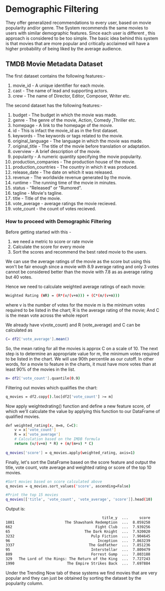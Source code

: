 # Demographic Filtering

They offer generalized recommendations to every user, based on movie popularity and/or genre. The System recommends the same movies 
to users with similar demographic features. Since each user is different , this approach is considered to be too simple. The basic 
idea behind this system is that movies that are more popular and critically acclaimed will have a higher probability of being liked 
by the average audience.

## TMDB Movie Metadata Dataset

The first dataset contains the following features:-

1. movie_id - A unique identifier for each movie.
2. cast - The name of lead and supporting actors.
3. crew - The name of Director, Editor, Composer, Writer etc.

The second dataset has the following features:-

1. budget - The budget in which the movie was made.
2. genre - The genre of the movie, Action, Comedy ,Thriller etc.
3. homepage - A link to the homepage of the movie.
4. id - This is infact the movie_id as in the first dataset.
5. keywords - The keywords or tags related to the movie.
6. original_language - The language in which the movie was made.
7. original_title - The title of the movie before translation or adaptation.
8. overview - A brief description of the movie.
9. popularity - A numeric quantity specifying the movie popularity.
10. production_companies - The production house of the movie.
11. production_countries - The country in which it was produced.
12. release_date - The date on which it was released.
13. revenue - The worldwide revenue generated by the movie.
14. runtime - The running time of the movie in minutes.
15. status - "Released" or "Rumored".
16. tagline - Movie's tagline.
17. title - Title of the movie.
18. vote_average - average ratings the movie recieved.
19. vote_count - the count of votes recieved.

### How to proceed with Demographic Filtering

Before getting started with this -

1. we need a metric to score or rate movie
2. Calculate the score for every movie
3. Sort the scores and recommend the best rated movie to the users.

We can use the average ratings of the movie as the score but using this won't be fair enough since a movie with 8.9 average rating 
and only 3 votes cannot be considered better than the movie with 7.8 as as average rating but 40 votes. 

Hence we need to calculate weighted average ratings of each movie:

```sh
Weighted Rating (WR) = (R*(v/(v+m))) + (C*(m/(v+m)))
```
where
    v is the number of votes for the movie
    m is the minimum votes required to be listed in the chart;
    R is the average rating of the movie; And
    C is the mean vote across the whole report

We already have v(vote_count) and R (vote_average) and C can be calculated as

```sh
C= df2['vote_average'].mean()
```

So, the mean rating for all the movies is approx C on a scale of 10. The next step is to determine an appropriate value for m, the 
minimum votes required to be listed in the chart. We will use 90th percentile as our cutoff. In other words, for a movie to feature 
in the charts, it must have more votes than at least 90% of the movies in the list.

```sh
m= df2['vote_count'].quantile(0.9)
```

Filtering out movies which qualifies the chart:

```sh
q_movies = df2.copy().loc[df2['vote_count'] >= m] 
``` 

Now apply weightedrating() function and define a new feature score, of which we'll calculate the value by applying this function to 
our DataFrame of qualified movies.

```sh
def weighted_rating(x, m=m, C=C):
    v = x['vote_count']
    R = x['vote_average']
    # Calculation based on the IMDB formula
    return (v/(v+m) * R) + (m/(m+v) * C)
    
q_movies['score'] = q_movies.apply(weighted_rating, axis=1)
```

Finally, let's sort the DataFrame based on the score feature and output the title, vote count, vote average and weighted rating or 
score of the top 10 movies.

```sh
#Sort movies based on score calculated above
q_movies = q_movies.sort_values('score', ascending=False)

#Print the top 15 movies
q_movies[['title', 'vote_count', 'vote_average', 'score']].head(10)
```

Output is:
```sh
                                            title_y  ...     score
1881                       The Shawshank Redemption  ...  8.059258
662                                      Fight Club  ...  7.939256
65                                  The Dark Knight  ...  7.920020
3232                                   Pulp Fiction  ...  7.904645
96                                        Inception  ...  7.863239
3337                                  The Godfather  ...  7.851236
95                                     Interstellar  ...  7.809479
809                                    Forrest Gump  ...  7.803188
329   The Lord of the Rings: The Return of the King  ...  7.727243
1990                        The Empire Strikes Back  ...  7.697884 
```

Under the Trending Now tab of these systems we find movies that are very popular and they can just be obtained by sorting the 
dataset by the popularity column.